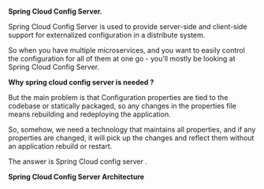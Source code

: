 **Spring Cloud Config Server.**

Spring Cloud Config Server is used to provide server-side and client-side support for externalized configuration in a distribute system.
        
 So when you have multiple microservices, and you want to easily control the configuration for all of them at one go - you’ll mostly be looking at Spring Cloud Config Server. 
 
 **Why spring cloud config server is needed ?**
 
 But the main problem is that Configuration properties are tied to the codebase or statically packaged, so any changes in the properties file means rebuilding and redeploying the application. 
 
 So, somehow, we need a technology that maintains all properties, and if any properties are changed, it will pick up the changes and reflect them without an application rebuild or restart.
 
 The answer is Spring Cloud config server .
 
**Spring Cloud Config Server Architecture**
<!--
**tiwariRupesh/tiwariRupesh** is a ✨ _special_ ✨ repository because its `README.md` (this file) appears on your GitHub profile.

Here are some ideas to get you started:

- 🔭 I’m currently working on ...
- 🌱 I’m currently learning ...
- 👯 I’m looking to collaborate on ...
- 🤔 I’m looking for help with ...
- 💬 Ask me about ...
- 📫 How to reach me: ...
- 😄 Pronouns: ...
- ⚡ Fun fact: ...
-->
